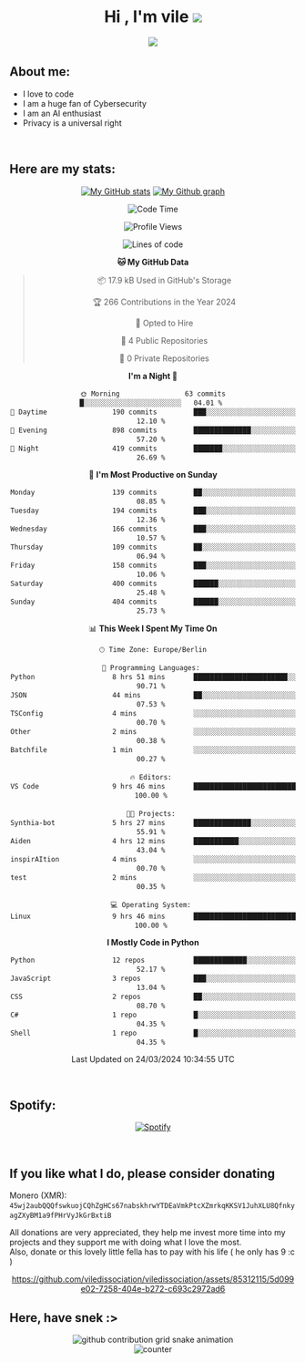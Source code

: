 <h1 align="center">Hi , I'm vile <img src="https://media.giphy.com/media/hvRJCLFzcasrR4ia7z/giphy.gif" width="35"></h1>
<p align="center">
  <a href="https://github.com/viledissociation"><img src="https://readme-typing-svg.demolab.com?font=Roboto+Mono&weight=300&size=28&duration=4000&pause=100&color=C109F7&center=true&vCenter=true&width=580&height=127&lines=I'm+a+programmer;I'm+an+AI+enthusiast;I'm+a+big+fan+of+Neural+Networks;I'm+interested+in+Computer+Science;I+love+Cybersecurity;By+the+way+I+use+Arch+%F0%9F%92%80"></a>
</p>

## About me:

- I love to code
- I am a huge fan of Cybersecurity
- I am an AI enthusiast
- Privacy is a universal right

<br>

## Here are my stats:

<div align="center">
    
 [![My GitHub stats](https://github-readme-stats.vercel.app/api?username=vilev0&count_private=true&show_icons=true&theme=radical)](https://github.com/vilev0)
 [![My Github graph](http://github-profile-summary-cards.vercel.app/api/cards/profile-details?username=vilev0&theme=radical)](https://github.com/vilev0)

<!--START_SECTION:waka-->
![Code Time](http://img.shields.io/badge/Code%20Time-255%20hrs%2056%20mins-blue)

![Profile Views](http://img.shields.io/badge/Profile%20Views-1-blue)

![Lines of code](https://img.shields.io/badge/From%20Hello%20World%20I%27ve%20Written-87.0%20thousand%20lines%20of%20code-blue)

**🐱 My GitHub Data** 

> 📦 17.9 kB Used in GitHub's Storage 
 > 
> 🏆 266 Contributions in the Year 2024
 > 
> 💼 Opted to Hire
 > 
> 📜 4 Public Repositories 
 > 
> 🔑 0 Private Repositories 
 > 
**I'm a Night 🦉** 

```text
🌞 Morning                63 commits          █░░░░░░░░░░░░░░░░░░░░░░░░   04.01 % 
🌆 Daytime                190 commits         ███░░░░░░░░░░░░░░░░░░░░░░   12.10 % 
🌃 Evening                898 commits         ██████████████░░░░░░░░░░░   57.20 % 
🌙 Night                  419 commits         ███████░░░░░░░░░░░░░░░░░░   26.69 % 
```
📅 **I'm Most Productive on Sunday** 

```text
Monday                   139 commits         ██░░░░░░░░░░░░░░░░░░░░░░░   08.85 % 
Tuesday                  194 commits         ███░░░░░░░░░░░░░░░░░░░░░░   12.36 % 
Wednesday                166 commits         ███░░░░░░░░░░░░░░░░░░░░░░   10.57 % 
Thursday                 109 commits         ██░░░░░░░░░░░░░░░░░░░░░░░   06.94 % 
Friday                   158 commits         ███░░░░░░░░░░░░░░░░░░░░░░   10.06 % 
Saturday                 400 commits         ██████░░░░░░░░░░░░░░░░░░░   25.48 % 
Sunday                   404 commits         ██████░░░░░░░░░░░░░░░░░░░   25.73 % 
```


📊 **This Week I Spent My Time On** 

```text
🕑︎ Time Zone: Europe/Berlin

💬 Programming Languages: 
Python                   8 hrs 51 mins       ███████████████████████░░   90.71 % 
JSON                     44 mins             ██░░░░░░░░░░░░░░░░░░░░░░░   07.53 % 
TSConfig                 4 mins              ░░░░░░░░░░░░░░░░░░░░░░░░░   00.70 % 
Other                    2 mins              ░░░░░░░░░░░░░░░░░░░░░░░░░   00.38 % 
Batchfile                1 min               ░░░░░░░░░░░░░░░░░░░░░░░░░   00.27 % 

🔥 Editors: 
VS Code                  9 hrs 46 mins       █████████████████████████   100.00 % 

🐱‍💻 Projects: 
Synthia-bot              5 hrs 27 mins       ██████████████░░░░░░░░░░░   55.91 % 
Aiden                    4 hrs 12 mins       ███████████░░░░░░░░░░░░░░   43.04 % 
inspirAItion             4 mins              ░░░░░░░░░░░░░░░░░░░░░░░░░   00.70 % 
test                     2 mins              ░░░░░░░░░░░░░░░░░░░░░░░░░   00.35 % 

💻 Operating System: 
Linux                    9 hrs 46 mins       █████████████████████████   100.00 % 
```

**I Mostly Code in Python** 

```text
Python                   12 repos            █████████████░░░░░░░░░░░░   52.17 % 
JavaScript               3 repos             ███░░░░░░░░░░░░░░░░░░░░░░   13.04 % 
CSS                      2 repos             ██░░░░░░░░░░░░░░░░░░░░░░░   08.70 % 
C#                       1 repo              █░░░░░░░░░░░░░░░░░░░░░░░░   04.35 % 
Shell                    1 repo              █░░░░░░░░░░░░░░░░░░░░░░░░   04.35 % 
```




 Last Updated on 24/03/2024 10:34:55 UTC
<!--END_SECTION:waka-->
</div>
<br>

## Spotify:

<div align="center">

[![Spotify](https://whois-hoeless.vercel.app/api/spotify?background_color=0d1117&border_color=090d13)](https://open.spotify.com/user/heanchenhorst)
</div>

<br>

## If you like what I do, please consider donating

Monero (XMR): ```45wj2aubQQQfswkuojCQhZgHCs67nabskhrwYTDEaVmkPtcXZmrkqKKSV1JuhXLU8QfnkyagZXyBM1a9fPHrVyJkGrBxtiB```

All donations are very appreciated, they help me invest more time into my projects and they support me with doing what I love the most.  
Also, donate or this lovely little fella has to pay with his life (  he only has 9 :c  )

<div align="center">


https://github.com/viledissociation/viledissociation/assets/85312115/5d099e02-7258-404e-b272-c693c2972ad6


</div>

## Here, have snek :>
<div align="center">
<picture>
  <source media="(prefers-color-scheme: dark)" srcset="https://raw.githubusercontent.com/vilev0/vilev0/output/github-contribution-grid-snake-dark.svg">
  <source media="(prefers-color-scheme: light)" srcset="https://raw.githubusercontent.com/vilev0/vilev0/output/github-contribution-grid-snake.svg">
  <img alt="github contribution grid snake animation" src="https://raw.githubusercontent.com/vilev0/vilev0/output/github-contribution-grid-snake.svg">
</div>

<div align="center">
  <img src="https://moe-counter.glitch.me/get/@hoeless_count?theme=rule34" alt="counter" />
</div>
